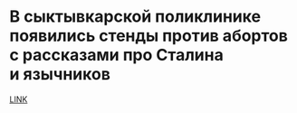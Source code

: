 # В сыктывкарской поликлинике появились стенды против абортов с рассказами про Сталина и язычников



[LINK](https://varlamov.ru/3576412.html)